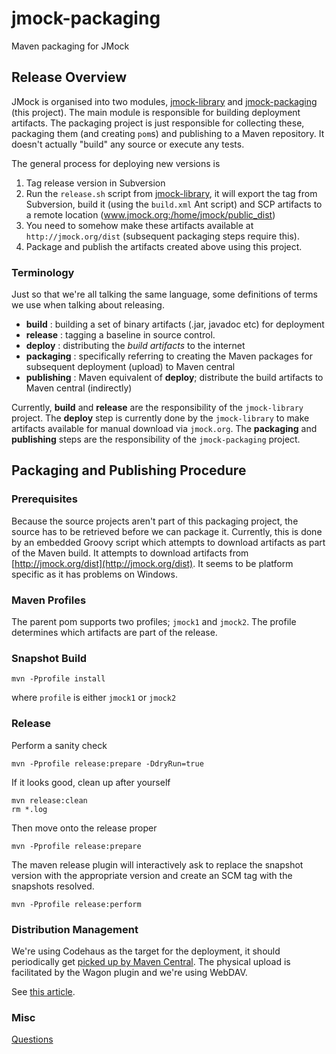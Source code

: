# jmock-packaging

Maven packaging for JMock

## Release Overview

JMock is organised into two modules, [jmock-library](https://github.com/jmock-developers/jmock-library) and [jmock-packaging](https://github.com/jmock-developers/jmock-packaging) (this project). The main module is responsible for building deployment artifacts. The packaging project is just responsible for collecting these, packaging them (and creating `pom`s) and publishing to a Maven repository. It doesn't actually "build" any source or execute any tests.

The general process for deploying new versions is

1. Tag release version in Subversion
1. Run the `release.sh` script from [jmock-library](https://github.com/jmock-developers/jmock-library), it will export the tag from Subversion, build it (using the `build.xml` Ant script) and SCP artifacts to a remote location (www.jmock.org:/home/jmock/public_dist)
1. You need to somehow make these artifacts available at `http://jmock.org/dist` (subsequent packaging steps require this).
1. Package and publish the artifacts created above using this project.

### Terminology

Just so that we're all talking the same language, some definitions of terms we use when talking about releasing.

   * __build__ : building a set of binary artifacts (.jar, javadoc etc) for deployment
   * __release__ : tagging a baseline in source control.
   * __deploy__ : distributing the _build artifacts_ to the internet
   * __packaging__ : specifically referring to creating the Maven packages for subsequent deployment (upload) to Maven central
   * __publishing__ : Maven equivalent of __deploy__; distribute the build artifacts to Maven central (indirectly)

Currently, __build__ and __release__ are the responsibility of the `jmock-library` project. The __deploy__ step is currently done by the `jmock-library` to make artifacts available for manual download via `jmock.org`. The __packaging__ and __publishing__ steps are the responsibility of the `jmock-packaging` project.


## Packaging and Publishing Procedure

### Prerequisites

Because the source projects aren't part of this packaging project, the source has to be retrieved before we can package it. Currently, this is done by an embedded Groovy script which attempts to download artifacts as part of the Maven build. It attempts to download artifacts from [http://jmock.org/dist](http://jmock.org/dist). It seems to be platform specific as it has problems on Windows.

### Maven Profiles

The parent pom supports two profiles; `jmock1` and `jmock2`. The profile determines which artifacts are part of the release.


### Snapshot Build

    mvn -Pprofile install

where `profile` is either `jmock1` or `jmock2`


### Release

Perform a sanity check

    mvn -Pprofile release:prepare -DdryRun=true

If it looks good, clean up after yourself

    mvn release:clean
    rm *.log

Then move onto the release proper

    mvn -Pprofile release:prepare

The maven release plugin will interactively ask to replace the snapshot version with the appropriate version and create an SCM tag with the snapshots resolved.

    mvn -Pprofile release:perform


### Distribution Management

We're using Codehaus as the target for the deployment, it should periodically get [picked up by Maven Central](https://maven.apache.org/guides/mini/guide-central-repository-upload.html#Publishing_your_artifacts_to_the_Central_Repository). The physical upload is facilitated by the Wagon plugin and we're using WebDAV.

See [this article](http://docs.codehaus.org/display/MAVENUSER/Deploying+3rd+Party+Jars+With+WebDAV).


### Misc

[Questions](jmock-packaging/blob/master/questions.md)